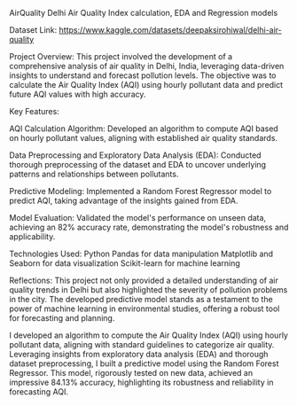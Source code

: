 AirQuality
Delhi Air Quality Index calculation, EDA and Regression models

Dataset Link: https://www.kaggle.com/datasets/deepaksirohiwal/delhi-air-quality

Project Overview:
This project involved the development of a comprehensive analysis of air quality in Delhi, India, leveraging data-driven insights to understand and forecast pollution levels. The objective was to calculate the Air Quality Index (AQI) using hourly pollutant data and predict future AQI values with high accuracy.

Key Features:

AQI Calculation Algorithm: Developed an algorithm to compute AQI based on hourly pollutant values, aligning with established air quality standards.

Data Preprocessing and Exploratory Data Analysis (EDA): Conducted thorough preprocessing of the dataset and EDA to uncover underlying patterns and relationships between pollutants.

Predictive Modeling: Implemented a Random Forest Regressor model to predict AQI, taking advantage of the insights gained from EDA.

Model Evaluation: Validated the model's performance on unseen data, achieving an 82% accuracy rate, demonstrating the model's robustness and applicability.

Technologies Used:
Python
Pandas for data manipulation
Matplotlib and Seaborn for data visualization
Scikit-learn for machine learning

Reflections:
This project not only provided a detailed understanding of air quality trends in Delhi but also highlighted the severity of pollution problems in the city. The developed predictive model stands as a testament to the power of machine learning in environmental studies, offering a robust tool for forecasting and planning.

I developed an algorithm to compute the Air Quality Index (AQI) using hourly pollutant data, aligning with standard guidelines to categorize air quality. Leveraging insights from exploratory data analysis (EDA) and thorough dataset preprocessing, I built a predictive model using the Random Forest Regressor. This model, rigorously tested on new data, achieved an impressive 84.13% accuracy, highlighting its robustness and reliability in forecasting AQI.
